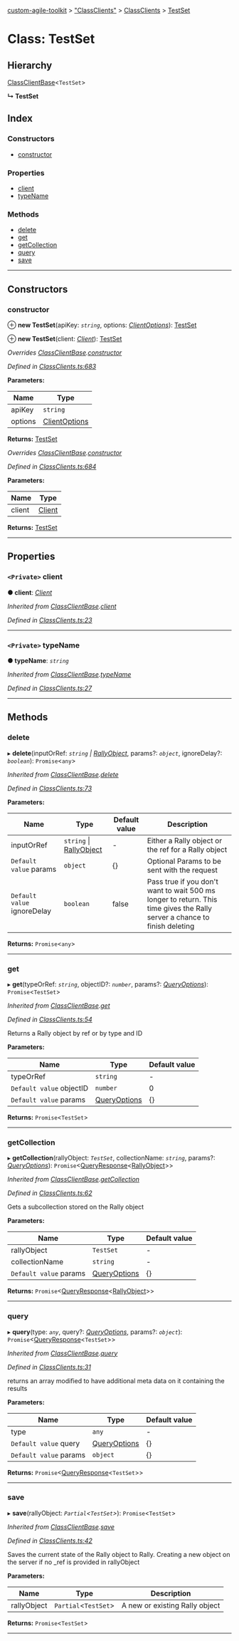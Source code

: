 [custom-agile-toolkit](../README.md) > ["ClassClients"](../modules/_classclients_.md) > [ClassClients](../modules/_classclients_.classclients.md) > [TestSet](../classes/_classclients_.classclients.testset.md)

# Class: TestSet

## Hierarchy

 [ClassClientBase](_classclients_.classclients.classclientbase.md)<`TestSet`>

**↳ TestSet**

## Index

### Constructors

* [constructor](_classclients_.classclients.testset.md#constructor)

### Properties

* [client](_classclients_.classclients.testset.md#client)
* [typeName](_classclients_.classclients.testset.md#typename)

### Methods

* [delete](_classclients_.classclients.testset.md#delete)
* [get](_classclients_.classclients.testset.md#get)
* [getCollection](_classclients_.classclients.testset.md#getcollection)
* [query](_classclients_.classclients.testset.md#query)
* [save](_classclients_.classclients.testset.md#save)

---

## Constructors

<a id="constructor"></a>

###  constructor

⊕ **new TestSet**(apiKey: *`string`*, options: *[ClientOptions](../interfaces/_api_.api.clientoptions.md)*): [TestSet](_classclients_.classclients.testset.md)

⊕ **new TestSet**(client: *[Client](_client_.client.md)*): [TestSet](_classclients_.classclients.testset.md)

*Overrides [ClassClientBase](_classclients_.classclients.classclientbase.md).[constructor](_classclients_.classclients.classclientbase.md#constructor)*

*Defined in [ClassClients.ts:683](https://github.com/ferentchak/rally-node-sdk/blob/88a0ac6/ClassClients.ts#L683)*

**Parameters:**

| Name | Type |
| ------ | ------ |
| apiKey | `string` |
| options | [ClientOptions](../interfaces/_api_.api.clientoptions.md) |

**Returns:** [TestSet](_classclients_.classclients.testset.md)

*Overrides [ClassClientBase](_classclients_.classclients.classclientbase.md).[constructor](_classclients_.classclients.classclientbase.md#constructor)*

*Defined in [ClassClients.ts:684](https://github.com/ferentchak/rally-node-sdk/blob/88a0ac6/ClassClients.ts#L684)*

**Parameters:**

| Name | Type |
| ------ | ------ |
| client | [Client](_client_.client.md) |

**Returns:** [TestSet](_classclients_.classclients.testset.md)

___

## Properties

<a id="client"></a>

### `<Private>` client

**● client**: *[Client](_client_.client.md)*

*Inherited from [ClassClientBase](_classclients_.classclients.classclientbase.md).[client](_classclients_.classclients.classclientbase.md#client)*

*Defined in [ClassClients.ts:23](https://github.com/ferentchak/rally-node-sdk/blob/88a0ac6/ClassClients.ts#L23)*

___
<a id="typename"></a>

### `<Private>` typeName

**● typeName**: *`string`*

*Inherited from [ClassClientBase](_classclients_.classclients.classclientbase.md).[typeName](_classclients_.classclients.classclientbase.md#typename)*

*Defined in [ClassClients.ts:27](https://github.com/ferentchak/rally-node-sdk/blob/88a0ac6/ClassClients.ts#L27)*

___

## Methods

<a id="delete"></a>

###  delete

▸ **delete**(inputOrRef: *`string` \| [RallyObject](../interfaces/_api_.api.rallyobject.md)*, params?: *`object`*, ignoreDelay?: *`boolean`*): `Promise`<`any`>

*Inherited from [ClassClientBase](_classclients_.classclients.classclientbase.md).[delete](_classclients_.classclients.classclientbase.md#delete)*

*Defined in [ClassClients.ts:73](https://github.com/ferentchak/rally-node-sdk/blob/88a0ac6/ClassClients.ts#L73)*

**Parameters:**

| Name | Type | Default value | Description |
| ------ | ------ | ------ | ------ |
| inputOrRef | `string` \| [RallyObject](../interfaces/_api_.api.rallyobject.md) | - |  Either a Rally object or the ref for a Rally object |
| `Default value` params | `object` |  {} |  Optional Params to be sent with the request |
| `Default value` ignoreDelay | `boolean` | false |  Pass true if you don't want to wait 500 ms longer to return. This time gives the Rally server a chance to finish deleting |

**Returns:** `Promise`<`any`>

___
<a id="get"></a>

###  get

▸ **get**(typeOrRef: *`string`*, objectID?: *`number`*, params?: *[QueryOptions](../interfaces/_api_.api.queryoptions.md)*): `Promise`<`TestSet`>

*Inherited from [ClassClientBase](_classclients_.classclients.classclientbase.md).[get](_classclients_.classclients.classclientbase.md#get)*

*Defined in [ClassClients.ts:54](https://github.com/ferentchak/rally-node-sdk/blob/88a0ac6/ClassClients.ts#L54)*

Returns a Rally object by ref or by type and ID

**Parameters:**

| Name | Type | Default value |
| ------ | ------ | ------ |
| typeOrRef | `string` | - |
| `Default value` objectID | `number` | 0 |
| `Default value` params | [QueryOptions](../interfaces/_api_.api.queryoptions.md) |  {} |

**Returns:** `Promise`<`TestSet`>

___
<a id="getcollection"></a>

###  getCollection

▸ **getCollection**(rallyObject: *`TestSet`*, collectionName: *`string`*, params?: *[QueryOptions](../interfaces/_api_.api.queryoptions.md)*): `Promise`<[QueryResponse](../interfaces/_api_.api.queryresponse.md)<[RallyObject](../interfaces/_api_.api.rallyobject.md)>>

*Inherited from [ClassClientBase](_classclients_.classclients.classclientbase.md).[getCollection](_classclients_.classclients.classclientbase.md#getcollection)*

*Defined in [ClassClients.ts:62](https://github.com/ferentchak/rally-node-sdk/blob/88a0ac6/ClassClients.ts#L62)*

Gets a subcollection stored on the Rally object

**Parameters:**

| Name | Type | Default value |
| ------ | ------ | ------ |
| rallyObject | `TestSet` | - |
| collectionName | `string` | - |
| `Default value` params | [QueryOptions](../interfaces/_api_.api.queryoptions.md) |  {} |

**Returns:** `Promise`<[QueryResponse](../interfaces/_api_.api.queryresponse.md)<[RallyObject](../interfaces/_api_.api.rallyobject.md)>>

___
<a id="query"></a>

###  query

▸ **query**(type: *`any`*, query?: *[QueryOptions](../interfaces/_api_.api.queryoptions.md)*, params?: *`object`*): `Promise`<[QueryResponse](../interfaces/_api_.api.queryresponse.md)<`TestSet`>>

*Inherited from [ClassClientBase](_classclients_.classclients.classclientbase.md).[query](_classclients_.classclients.classclientbase.md#query)*

*Defined in [ClassClients.ts:31](https://github.com/ferentchak/rally-node-sdk/blob/88a0ac6/ClassClients.ts#L31)*

returns an array modified to have additional meta data on it containing the results

**Parameters:**

| Name | Type | Default value |
| ------ | ------ | ------ |
| type | `any` | - |
| `Default value` query | [QueryOptions](../interfaces/_api_.api.queryoptions.md) |  {} |
| `Default value` params | `object` |  {} |

**Returns:** `Promise`<[QueryResponse](../interfaces/_api_.api.queryresponse.md)<`TestSet`>>

___
<a id="save"></a>

###  save

▸ **save**(rallyObject: *`Partial`<`TestSet`>*): `Promise`<`TestSet`>

*Inherited from [ClassClientBase](_classclients_.classclients.classclientbase.md).[save](_classclients_.classclients.classclientbase.md#save)*

*Defined in [ClassClients.ts:42](https://github.com/ferentchak/rally-node-sdk/blob/88a0ac6/ClassClients.ts#L42)*

Saves the current state of the Rally object to Rally. Creating a new object on the server if no \_ref is provided in rallyObject

**Parameters:**

| Name | Type | Description |
| ------ | ------ | ------ |
| rallyObject | `Partial`<`TestSet`> |  A new or existing Rally object |

**Returns:** `Promise`<`TestSet`>

___

